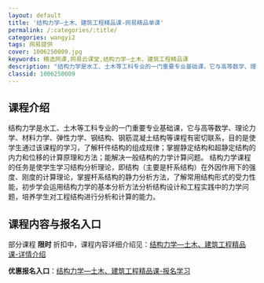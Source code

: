 ```yaml
---
layout: default
title: '结构力学—土木、建筑工程精品课-网易精品单课'
permalink: /:categories/:title/
categories: wangyi2
tags: 网易提供
cover: 1006250009.jpg
keywords: 精选网课,网易云课堂,结构力学—土木、建筑工程精品课
description: "结构力学是水工、土木等工科专业的一门重要专业基础课，它与高等数学、理论力学、材料力学、弹性力学、钢结构、钢筋混凝土结构等课程有密切联系，目的是使学生通过该课程的学习，了解杆件结构的组成规律；"
classid: 1006250009
---
```


## 课程介绍

结构力学是水工、土木等工科专业的一门重要专业基础课，它与高等数学、理论力学、材料力学、弹性力学、钢结构、钢筋混凝土结构等课程有密切联系，目的是使学生通过该课程的学习，了解杆件结构的组成规律；掌握静定结构和超静定结构的内力和位移的计算原理和方法；能解决一般结构的力学计算问题。
结构力学课程的任务是使学生学习结构分析理论，即结构（主要是杆系结构）在外因作用下的强度、刚度的计算理论，掌握杆系结构的静力分析方法，了解常用结构形式的受力性能，初步学会运用结构力学的基本分析方法分析结构设计和工程实践中的力学问题，培养学生对工程结构进行分析和计算的能力。

## 课程内容与报名入口

部分课程 **限时** 折扣中，课程内容详细介绍见：[结构力学—土木、建筑工程精品课-详情介绍](https://study.163.com/course/introduction/1006250009.htm?share=1&shareId=1025206652&utm_campaign=share&utm_medium=iphoneShare&utm_source=&utm_u=1025206652)

**优惠报名入口**：[结构力学—土木、建筑工程精品课-报名学习](https://study.163.com/course/introduction/1006250009.htm?share=1&shareId=1025206652&utm_campaign=share&utm_medium=iphoneShare&utm_source=&utm_u=1025206652)

